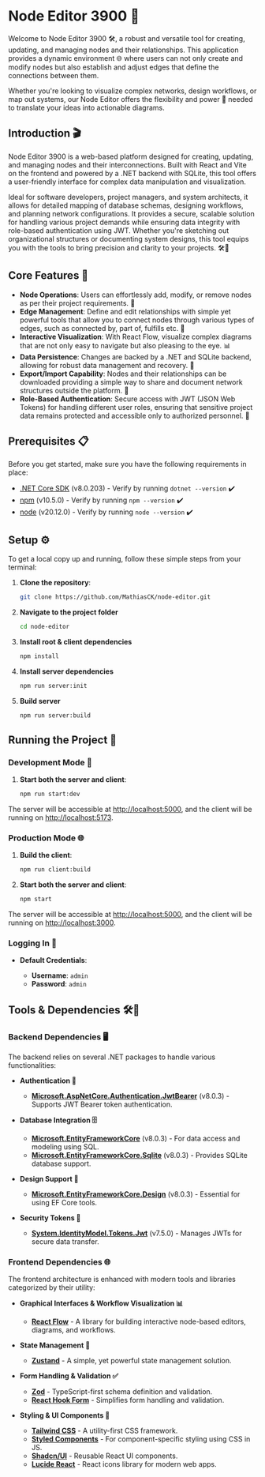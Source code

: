 # Node Editor 3900 🌟

Welcome to Node Editor 3900 🛠️, a robust and versatile tool for creating, updating, and managing nodes and their relationships. This application provides a dynamic environment 🌐 where users can not only create and modify nodes but also establish and adjust edges that define the connections between them. 

Whether you're looking to visualize complex networks, design workflows, or map out systems, our Node Editor offers the flexibility and power 🔌 needed to translate your ideas into actionable diagrams.

## Introduction 🎬

Node Editor 3900 is a web-based platform designed for creating, updating, and managing nodes and their interconnections. Built with React and Vite on the frontend and powered by a .NET backend with SQLite, this tool offers a user-friendly interface for complex data manipulation and visualization. 

Ideal for software developers, project managers, and system architects, it allows for detailed mapping of database schemas, designing workflows, and planning network configurations. It provides a secure, scalable solution for handling various project demands while ensuring data integrity with role-based authentication using JWT. Whether you're sketching out organizational structures or documenting system designs, this tool equips you with the tools to bring precision and clarity to your projects. 🛠️🔐

## Core Features 🚀

- **Node Operations**: Users can effortlessly add, modify, or remove nodes as per their project requirements. 🎨
- **Edge Management**: Define and edit relationships with simple yet powerful tools that allow you to connect nodes through various types of edges, such as connected by, part of, fulfills etc. 🔗
- **Interactive Visualization**: With React Flow, visualize complex diagrams that are not only easy to navigate but also pleasing to the eye. 📊
- **Data Persistence**: Changes are backed by a .NET and SQLite backend, allowing for robust data management and recovery. 💾
- **Export/Import Capability**: Nodes and their relationships can be downloaded providing a simple way to share and document network structures outside the platform. 📁
- **Role-Based Authentication**: Secure access with JWT (JSON Web Tokens) for handling different user roles, ensuring that sensitive project data remains protected and accessible only to authorized personnel. 🔐

## Prerequisites 📋

Before you get started, make sure you have the following requirements in place:

- [.NET Core SDK](https://dotnet.microsoft.com/download) (v8.0.203) - Verify by running `dotnet --version` ✔️
- [npm](https://www.npmjs.com/) (v10.5.0) - Verify by running `npm --version` ✔️
- [node](https://nodejs.org/en) (v20.12.0) - Verify by running `node --version` ✔️

## Setup ⚙️

To get a local copy up and running, follow these simple steps from your terminal:

1. **Clone the repository**:

   ```bash
   git clone https://github.com/MathiasCK/node-editor.git
   ```

2. **Navigate to the project folder**

   ```bash
   cd node-editor
   ```

3. **Install root & client dependencies**

   ```bash
   npm install
   ```

4. **Install server dependencies**

   ```bash
   npm run server:init
   ```

5. **Build server**

   ```bash
   npm run server:build
   ```

## Running the Project 🚀

### Development Mode 🔧

1. **Start both the server and client**:

   ```bash
   npm run start:dev
   ```

The server will be accessible at [http://localhost:5000](http://localhost:5000), and the client will be running on [http://localhost:5173](http://localhost:5173).

### Production Mode 🌐

1. **Build the client**:

   ```bash
   npm run client:build
   ```

2. **Start both the server and client**:

   ```bash
   npm start
   ```

The server will be accessible at [http://localhost:5000](http://localhost:5000), and the client will be running on [http://localhost:3000](http://localhost:3000).

### Logging In 🔑

- **Default Credentials**:

  - **Username**: `admin`
  - **Password**: `admin`

## Tools & Dependencies 🛠️🧰

### Backend Dependencies 🖥️

The backend relies on several .NET packages to handle various functionalities:

- **Authentication 🔐**
  - **[Microsoft.AspNetCore.Authentication.JwtBearer](https://www.nuget.org/packages/Microsoft.AspNetCore.Authentication.JwtBearer/)** (v8.0.3) - Supports JWT Bearer token authentication.

- **Database Integration 🗄️**
  - **[Microsoft.EntityFrameworkCore](https://www.nuget.org/packages/Microsoft.EntityFrameworkCore/)** (v8.0.3) - For data access and modeling using SQL.
  - **[Microsoft.EntityFrameworkCore.Sqlite](https://www.nuget.org/packages/Microsoft.EntityFrameworkCore.Sqlite/)** (v8.0.3) - Provides SQLite database support.
  
- **Design Support 🎨**
  - **[Microsoft.EntityFrameworkCore.Design](https://www.nuget.org/packages/Microsoft.EntityFrameworkCore.Design/)** (v8.0.3) - Essential for using EF Core tools.

- **Security Tokens 🔑**
  - **[System.IdentityModel.Tokens.Jwt](https://www.nuget.org/packages/System.IdentityModel.Tokens.Jwt/)** (v7.5.0) - Manages JWTs for secure data transfer.

### Frontend Dependencies 🌐

The frontend architecture is enhanced with modern tools and libraries categorized by their utility:

- **Graphical Interfaces & Workflow Visualization 📊**
  - **[React Flow](https://reactflow.dev/)** - A library for building interactive node-based editors, diagrams, and workflows.

- **State Management 🔄**
  - **[Zustand](https://github.com/pmndrs/zustand)** - A simple, yet powerful state management solution.

- **Form Handling & Validation ✅**
  - **[Zod](https://github.com/colinhacks/zod)** - TypeScript-first schema definition and validation.
  - **[React Hook Form](https://react-hook-form.com/)** - Simplifies form handling and validation.

- **Styling & UI Components 🎨**
  - **[Tailwind CSS](https://tailwindcss.com/)** - A utility-first CSS framework.
  - **[Styled Components](https://styled-components.com/)** - For component-specific styling using CSS in JS.
  - **[Shadcn/UI](https://github.com/shadcn/ui)** - Reusable React UI components.
  - **[Lucide React](https://github.com/lucide-icons/lucide)** - React icons library for modern web apps.





